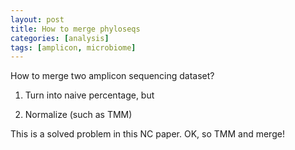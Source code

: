```yaml
---
layout: post
title: How to merge phyloseqs
categories: [analysis]
tags: [amplicon, microbiome]
---
```


How to merge two amplicon sequencing dataset?

1. Turn into naive percentage, but 

2. Normalize (such as TMM)

This is a solved problem in this NC paper. OK, so TMM and merge!